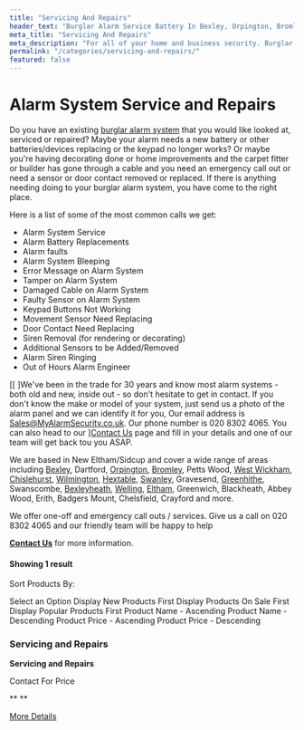 ```yaml
---
title: "Servicing And Repairs"
header_text: "Burglar Alarm Service Battery In Bexley, Orpington, Bromley"
meta_title: "Servicing And Repairs"
meta_description: "For all of your home and business security. Burglar Alarm Servicing, Burglar Alarm Installation, Alarm Battery and CCTV. Call 020 8302 4065"
permalink: "/categories/servicing-and-repairs/"
featured: false
---
```


# Alarm System Service and Repairs 

Do you have an existing [burglar alarm system](burglar-alarms.php.html) that you would like looked at, serviced or repaired? Maybe your alarm needs a new battery or other batteries/devices replacing or the keypad no longer works? Or maybe you\'re having decorating done or home improvements and the carpet fitter or builder has gone through a cable and you need an emergency call out or need a sensor or door contact removed or replaced. If there is anything needing doing to your burglar alarm system, you have come to the right place. 

Here is a list of some of the most common calls we get:

-   Alarm System Service
-   Alarm Battery Replacements
-   Alarm faults
-   Alarm System Bleeping
-   Error Message on Alarm System
-   Tamper on Alarm System
-   Damaged Cable on Alarm System
-   Faulty Sensor on Alarm System
-   Keypad Buttons Not Working
-   Movement Sensor Need Replacing
-   Door Contact Need Replacing
-   Siren Removal (for rendering or decorating)
-   Additional Sensors to be Added/Removed
-   Alarm Siren Ringing
-   Out of Hours Alarm Engineer

[[ ]We\'ve been in the trade for 30 years and know most alarm systems - both old and new, inside out - so don\'t hesitate to get in contact. If you don\'t know the make or model of your system, just send us a photo of the alarm panel and we can identify it for you, Our email address is Sales@MyAlarmSecurity.co.uk. Our phone number is 020 8302 4065. You can also head to our ][Contact Us](../contact.php.html) page and fill in your details and one of our team will get back tou you ASAP.

We are based in New Eltham/Sidcup and cover a wide range of areas including [Bexley](../pages/bexley.php.html), Dartford, [Orpington](../pages/orpington.php.html), [Bromley](../pages/bromley.php.html), Petts Wood, [West Wickham](../pages/west-wickham.php.html), [Chislehurst](../pages/chislehurst.php.html), [Wilmington](../pages/wilmington.php.html), [Hextable](../pages/hextable.php.html), [Swanley](../pages/swanley.php.html), Gravesend, [Greenhithe](../pages/greenhithe.php.html), Swanscombe, [Bexleyheath](../pages/bexleyheath.php.html), [Welling](../pages/welling.php.html), [Eltham](../pages/eltham.php.html), Greenwich, Blackheath, Abbey Wood, Erith, Badgers Mount, Chelsfield, Crayford and more.

We offer one-off and emergency call outs / services. Give us a call on 020 8302 4065 and our friendly team will be happy to help

[**Contact Us**](../contact.php.html) for more information.

#### Showing 1 result

Sort Products By:

Select an Option Display New Products First Display Products On Sale First Display Popular Products First Product Name - Ascending Product Name - Descending Product Price - Ascending Product Price - Descending

[](../products/servicing-and-repairs.php.html "View More")

### Servicing and Repairs 

**Servicing and Repairs**

Contact For Price

** **

[More Details](../products/servicing-and-repairs.php.html)
